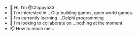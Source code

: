 - 👋 Hi, I’m @Chippy533
- 👀 I’m interested in ...City building games, open world games.
- 🌱 I’m currently learning ...Delphi programming
- 💞️ I’m looking to collaborate on ...nothing at the moment.
- 📫 How to reach me ...

<!---
Chippy533/Chippy533 is a ✨ special ✨ repository because its `README.md` (this file) appears on your GitHub profile.
You can click the Preview link to take a look at your changes.
--->
